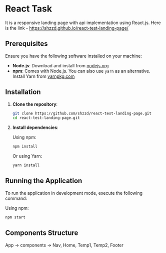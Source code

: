 # React Task

It is a responsive landing page with api implementation using React.js.
Here is the link - https://shzzd.github.io/react-test-landing-page/

## Prerequisites

Ensure you have the following software installed on your machine:

-   **Node.js**: Download and install from [nodejs.org](https://nodejs.org/)
-   **npm**: Comes with Node.js. You can also use `yarn` as an alternative. Install Yarn from [yarnpkg.com](https://yarnpkg.com/)

## Installation

1. **Clone the repository**:

    ```bash
    git clone https://github.com/shzzd/react-test-landing-page.git
    cd react-test-landing-page.git
    ```

2. **Install dependencies**:

    Using npm:

    ```bash
    npm install
    ```

    Or using Yarn:

    ```bash
    yarn install
    ```

## Running the Application

To run the application in development mode, execute the following command:

Using npm:

```bash
npm start
```

## Components Structure

App -> components -> Nav, Home, Temp1, Temp2, Footer
